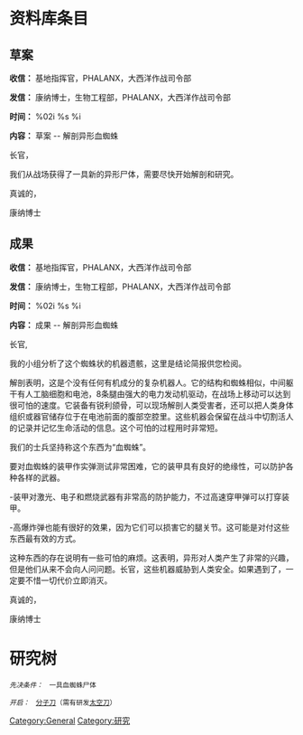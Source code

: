 # 资料库条目

## 草案

**收信：** 基地指挥官，PHALANX，大西洋作战司令部

**发信：** 康纳博士，生物工程部，PHALANX，大西洋作战司令部

**时间：** %02i %s %i

**内容：** 草案 -- 解剖异形血蜘蛛

长官，

我们从战场获得了一具新的异形尸体，需要尽快开始解剖和研究。

真诚的，

康纳博士

## 成果

**收信：** 基地指挥官，PHALANX，大西洋作战司令部

**发信：** 康纳博士，生物工程部，PHALANX，大西洋作战司令部

**时间：** %02i %s %i

**内容：** 成果 -- 解剖异形血蜘蛛

长官,

我的小组分析了这个蜘蛛状的机器遗骸，这里是结论简报供您检阅。

解剖表明，这是个没有任何有机成分的复杂机器人。它的结构和蜘蛛相似，中间躯干有人工脑细胞和电池，8条腿由强大的电力发动机驱动，在战场上移动可以达到很可怕的速度。它装备有锐利颌骨，可以现场解剖人类受害者，还可以把人类身体组织或器官储存位于在电池前面的腹部空腔里。这些机器会保留在战斗中切割活人的记录并记忆生命活动的信息。这个可怕的过程用时非常短。

我们的士兵坚持称这个东西为“血蜘蛛”。

要对血蜘蛛的装甲作实弹测试非常困难，它的装甲具有良好的绝缘性，可以防护各种各样的武器。

-装甲对激光、电子和燃烧武器有非常高的防护能力，不过高速穿甲弹可以打穿装甲。

-高爆炸弹也能有很好的效果，因为它们可以损害它的腿关节。这可能是对付这些东西最有效的方式。

这种东西的存在说明有一些可怕的麻烦。这表明，异形对人类产生了非常的兴趣，但是他们从来不会向人问问题。长官，这些机器威胁到人类安全。如果遇到了，一定要不惜一切代价立即消灭。

真诚的，

康纳博士

# 研究树

*`先决条件：`*
` 一具血蜘蛛尸体`

*`开启：`*
` `[`分子刀`](装备/分子刀 "wikilink")`（需有研发`[`太空刀`](装备/太空刀 "wikilink")`）`

[Category:General](Category:General "wikilink")
[Category:研究](Category:研究 "wikilink")
